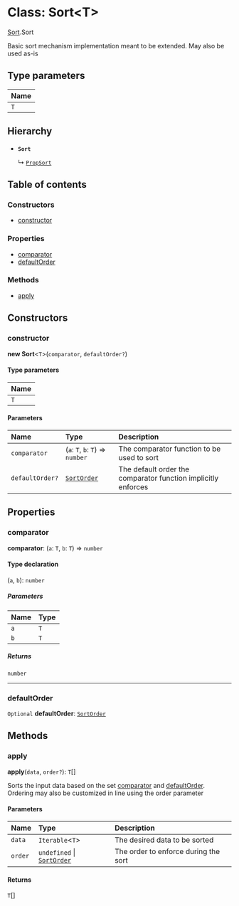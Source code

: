# Class: Sort<T\>

[Sort](../modules/Sort.md).Sort

Basic sort mechanism implementation meant to be extended. May also be used as-is

## Type parameters

| Name |
| :------ |
| `T` |

## Hierarchy

- **`Sort`**

  ↳ [`PropSort`](Sort.PropSort.md)

## Table of contents

### Constructors

- [constructor](Sort.Sort.md#constructor)

### Properties

- [comparator](Sort.Sort.md#comparator)
- [defaultOrder](Sort.Sort.md#defaultorder)

### Methods

- [apply](Sort.Sort.md#apply)

## Constructors

### constructor

**new Sort**<`T`\>(`comparator`, `defaultOrder?`)

#### Type parameters

| Name |
| :------ |
| `T` |

#### Parameters

| Name | Type | Description |
| :------ | :------ | :------ |
| `comparator` | (`a`: `T`, `b`: `T`) => `number` | The comparator function to be used to sort |
| `defaultOrder?` | [`SortOrder`](../modules/Sort.md#sortorder) | The default order the comparator function implicitly enforces |

## Properties

### comparator

 **comparator**: (`a`: `T`, `b`: `T`) => `number`

#### Type declaration

(`a`, `b`): `number`

##### Parameters

| Name | Type |
| :------ | :------ |
| `a` | `T` |
| `b` | `T` |

##### Returns

`number`

___

### defaultOrder

 `Optional` **defaultOrder**: [`SortOrder`](../modules/Sort.md#sortorder)

## Methods

### apply

**apply**(`data`, `order?`): `T`[]

Sorts the input data based on the set [comparator](Sort.Sort.md#comparator) and [defaultOrder](Sort.Sort.md#defaultorder). Ordering may also
be customized in line using the order parameter

#### Parameters

| Name | Type | Description |
| :------ | :------ | :------ |
| `data` | `Iterable`<`T`\> | The desired data to be sorted |
| `order` | `undefined` \| [`SortOrder`](../modules/Sort.md#sortorder) | The order to enforce during the sort |

#### Returns

`T`[]
